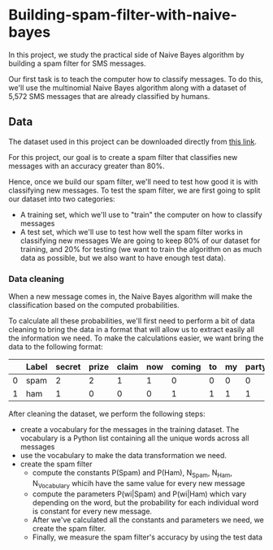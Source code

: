 # Building-spam-filter-with-naive-bayes

In this project, we study the practical side of Naive Bayes algorithm by building a spam filter for SMS messages.

Our first task is to teach the computer how to classify messages. To do this, we'll use the multinomial Naive Bayes algorithm along with a dataset of 5,572 SMS messages that are already classified by humans.

## Data
The dataset used in this project can be downloaded directly from [this link](https://archive.ics.uci.edu/ml/datasets/sms+spam+collection).

For this project, our goal is to create a spam filter that classifies new messages with an accuracy greater than 80%.

Hence, once we build our spam filter, we'll need to test how good it is with classifying new messages. To test the spam filter, we are first going to split our dataset into two categories:

- A training set, which we'll use to "train" the computer on how to classify messages
- A test set, which we'll use to test how well the spam filter works in classifying new messages
We are going to keep 80% of our dataset for training, and 20% for testing (we want to train the algorithm on as much data as possible, but we also want to have enough test data).

### Data cleaning

When a new message comes in, the Naive Bayes algorithm will make the classification based on the computed probabilities.

To calculate all these probabilities, we'll first need to perform a bit of data cleaning to bring the data in a format that will allow us to extract easily all the information we need. To make the calculations easier, we want bring the data to the following format:

|   | Label | secret | prize | claim | now | coming | to | my| party | winner|
| --- | --- | ------ | ------ | ----- | ---- | ---- | ---- | ---- | ----- | ----- |
| 0  | spam  | 2 | 2 | 1 | 1 | 0 | 0 | 0 | 0 | 0 |
| 1  | ham  | 1 | 0 | 0 | 0 | 1 | 1 | 1 | 1 | 0 |

After cleaning the dataset, we perform the following steps:

- create a vocabulary for the messages in the training dataset. The vocabulary is a Python list containing all the unique words across all messages
- use the vocabulary to make the data transformation we need.
- create the spam filter 
  * compute the constants P(Spam) and P(Ham), N<sub>Spam</sub>, N<sub>Ham</sub>, N<sub>Vocabulary</sub> whicih have the same value for every new message
  * compute the parameters P(wi|Spam) and P(wi|Ham) which vary depending on the word, but the probability for each individual word is constant for every new message.
  * After we've calculated all the constants and parameters we need, we create the spam filter.
  * Finally, we measure the spam filter's accuracy by using the test data
